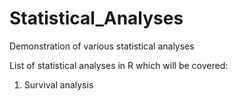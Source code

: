 # Statistical_Analyses
Demonstration of various statistical analyses

List of statistical analyses in R which will be covered:
1. Survival analysis
